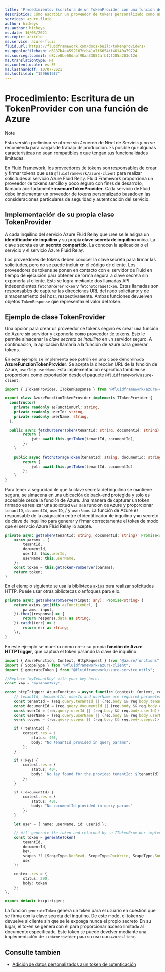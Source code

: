 ```yaml
---
title: 'Procedimiento: Escritura de un TokenProvider con una función de Azure'
description: Cómo escribir un proveedor de tokens personalizado como una función de Azure e implementarlo.
services: azure-fluid
author: hickeys
ms.author: hickeys
ms.date: 10/05/2021
ms.topic: article
ms.service: azure-fluid
fluid.url: https://fluidframework.com/docs/build/tokenproviders/
ms.openlocfilehash: d6987b4e4592167fcb41a7f6654ff46140a79724
ms.sourcegitcommit: e82ce0be68dabf98aa33052afb12f205a203d12d
ms.translationtype: HT
ms.contentlocale: es-ES
ms.lasthandoff: 10/07/2021
ms.locfileid: "129661667"
---
```

# <a name="how-to-write-a-tokenprovider-with-an-azure-function"></a>Procedimiento: Escritura de un TokenProvider con una función de Azure

> [!NOTE]
> Esta versión preliminar se ofrece sin Acuerdo de Nivel de Servicio y no se recomienda para cargas de trabajo de producción. Es posible que algunas características no sean compatibles o que tengan sus funcionalidades limitadas.

En [Fluid Framework](https://fluidframework.com/), los proveedores de tokens son responsables de crear y firmar tokens que usa `@fluidframework/azure-client` para realizar solicitudes al servicio Azure Fluid Relay. Fluid Framework proporciona un proveedor de tokens sencillo y poco seguro con fines de desarrollo, llamado acertadamente **insecureTokenProvider**. Cada servicio de Fluid debe implementar un proveedor de tokens personalizado basado en las consideraciones particulares de seguridad y autenticación del servicio.

## <a name="implementing-your-own-tokenprovider-class"></a>Implementación de su propia clase TokenProvider

A cada inquilino del servicio Azure Fluid Relay que cree se le asigna un **identificador de inquilino** y su propia **clave secreta de inquilino** única. La clave secreta es un **secreto compartido**. La conocen la aplicación o el servicio y el servicio Azure Fluid Relay. 

Los proveedores de tokens deben conocer la clave secreta para firmar las solicitudes, pero no se puede incluir en el código de cliente. Los proveedores de tokens se ponen en contacto con el servidor de Fluid en tiempo de ejecución para obtener de forma segura la clave secreta sin exponerla al cliente. Esto se logra mediante dos llamadas API independientes:`fetchOrdererToken` y `fetchStorageToken`. Estas llamadas son responsables de capturar las direcciones URL del nodo solicitante y de almacenamiento del host, respectivamente. Ambas funciones devuelven objetos `TokenResponse` que representan el valor del token.

## <a name="tokenprovider-class-example"></a>Ejemplo de clase TokenProvider

Una opción para crear un proveedor de tokens seguro es crear una función de Azure sin servidor y exponerla como proveedor de tokens. Esto le permite almacenar la *clave secreta de inquilino* en un servidor seguro. A continuación, la aplicación llamaría a la función de Azure para generar tokens.

En este ejemplo se implementa ese patrón en una clase denominada **AzureFunctionTokenProvider**. Se acepta la dirección URL de la función de Azure, `userId` y `userName`. Esta implementación específica también se proporciona como exportación desde el paquete `@fluidframework/azure-client`.

```typescript
import { ITokenProvider, ITokenResponse } from "@fluidframework/azure-client";

export class AzureFunctionTokenProvider implements ITokenProvider {
  constructor(
    private readonly azFunctionUrl: string,
    private readonly userId: string,
    private readonly userName: string,
  );

  public async fetchOrdererToken(tenantId: string, documentId: string): Promise<ITokenResponse> {
        return {
            jwt: await this.getToken(tenantId, documentId),
        };
    }

    public async fetchStorageToken(tenantId: string, documentId: string): Promise<ITokenResponse> {
        return {
            jwt: await this.getToken(tenantId, documentId),
        };
    }
}
```

Para tener la seguridad de que la clave secreta del inquilino se mantiene segura, se almacena en una ubicación de back-end protegida y solo es accesible desde la función de Azure. Una manera de capturar un token firmado es realizar una solicitud `GET` a la función de Azure y proporcionar `tenantID`, `documentId`, `userID`, / y `userName`. La función de Azure es responsable de la asignación entre el identificador de inquilino y un secreto de clave de inquilino para generar y firmar correctamente el token de modo que el servicio Azure Fluid Relay lo acepte.

```typescript
private async getToken(tenantId: string, documentId: string): Promise<string> {
    const params = {
        tenantId,
        documentId,
        userId: this.userId,
        userName: this.userName,
    };
    const token = this.getTokenFromServer(params);
    return token;
}
```

En el ejemplo siguiente se usa la biblioteca [`axios`](https://www.npmjs.com/package/axios) para realizar solicitudes HTTP. Puede usar otras bibliotecas o enfoques para ello.

```typescript
private async getTokenFromServer(input: any): Promise<string> {
    return axios.get(this.azFunctionUrl, {
        params: input,
    }).then((response) => {
        return response.data as string;
    }).catch((err) => {
        return err as string;
    });
}
```

En este ejemplo se muestra cómo crear su propia **función de Azure HTTPTrigger**, que captura el token pasando la clave de inquilino.

```typescript
import { AzureFunction, Context, HttpRequest } from "@azure/functions";
import { ScopeType } from "@fluidframework/azure-client";
import { generateToken } from "@fluidframework/azure-service-utils";

//Replace "myTenantKey" with your key here.
const key = "myTenantKey";

const httpTrigger: AzureFunction = async function (context: Context, req: HttpRequest): Promise<void> {
    // tenantId, documentId, userId and userName are required parameters
    const tenantId = (req.query.tenantId || (req.body && req.body.tenantId)) as string;
    const documentId = (req.query.documentId || (req.body && req.body.documentId)) as string;
    const userId = (req.query.userId || (req.body && req.body.userId)) as string;
    const userName = (req.query.userName || (req.body && req.body.userName)) as string;
    const scopes = (req.query.scopes || (req.body && req.body.scopes)) as ScopeType[];

    if (!tenantId) {
        context.res = {
            status: 400,
            body: "No tenantId provided in query params",
        };
    }

    if (!key) {
        context.res = {
            status: 404,
            body: `No key found for the provided tenantId: ${tenantId}`,
        };
    }

    if (!documentId) {
        context.res = {
            status: 400,
            body: "No documentId provided in query params"
        };
    }

    let user = { name: userName, id: userId };

    // Will generate the token and returned by an ITokenProvider implementation to use with the AzureClient.
    const token = generateToken(
        tenantId,
        documentId,
        key,
        scopes ?? [ScopeType.DocRead, ScopeType.DocWrite, ScopeType.SummaryWrite],
        user
    );

    context.res = {
        status: 200,
        body: token
    };
};

export default httpTrigger;
```

La función `generateToken` genera un token para el usuario en cuestión que se firma con la clave secreta del inquilino. De este modo, el token se devuelve al cliente sin que se le exponga nunca el propio secreto. En su lugar, el token se genera con él para proporcionar acceso limitado al documento especificado. Este token se puede devolver mediante una implementación de `ITokenProvider` para su uso con `AzureClient`.

## <a name="see-also"></a>Consulte también

- [Adición de datos personalizados a un token de autenticación](connect-fluid-azure-service.md#adding-custom-data-to-tokens)
